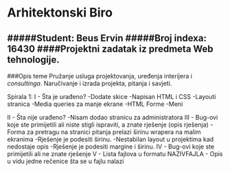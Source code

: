 # Arhitektonski Biro

#####**Student:** Beus Ervin
#####**Broj indexa:** 16430
####Projektni zadatak iz predmeta Web tehnologije.
-------------
###Opis teme
Pružanje usluga projektovanja, uređenja interijera i *consultinga*. Naručivanje i izrada projekta, pitanja i savjeti. 

Spirala 1:
I  - Šta je urađeno?
    -Dodate skice
    -Napisan HTML i CSS
    -Layouti stranica
    -Media queries za manje ekrane
    -HTML Forme
    -Meni
    
II  - Šta nije urađeno?
    -Nisam dodao stranicu za administratora
III - Bug-ovi koje ste primijetili ali niste stigli ispraviti, a znate rješenje (opis rješenja)
    -Forma za pretragu na stranici pitanja prelazi širinu wrapera na malim ekranima
        -Rješenje je podesiti širinu.
    -Nestabilan layout u projektima kad nedostaje opis
        -Rješenje je podesiti margine i širinu.
IV  - Bug-ovi koje ste primijetili ali ne znate rješenje
V  - Lista fajlova u formatu NAZIVFAJLA - Opis u vidu jedne rečenice šta se u fajlu nalazi
